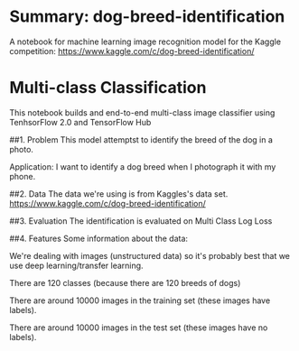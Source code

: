 # Summary: dog-breed-identification
A notebook for machine learning image recognition model for the Kaggle competition: https://www.kaggle.com/c/dog-breed-identification/

# Multi-class Classification
This notebook builds and end-to-end multi-class image classifier using TenhsorFlow 2.0 and TensorFlow Hub

##1. Problem
This model attemptst to identify the breed of the dog in a photo.

Application: I want to identify a dog breed when I photograph it with my phone.

##2. Data
The data we're using is from Kaggles's data set. https://www.kaggle.com/c/dog-breed-identification/

##3. Evaluation
The identification is evaluated on Multi Class Log Loss

##4. Features
Some information about the data:

We're dealing with images (unstructured data) so it's probably best that we use deep learning/transfer learning.

There are 120 classes (because there are 120 breeds of dogs)

There are around 10000 images in the training set (these images have labels).

There are around 10000 images in the test set (these images have no labels).
